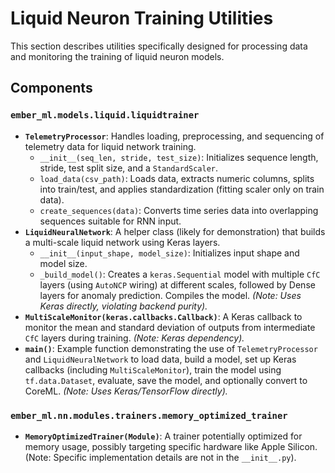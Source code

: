 # Liquid Neuron Training Utilities

This section describes utilities specifically designed for processing data and monitoring the training of liquid neuron models.

## Components

### `ember_ml.models.liquid.liquidtrainer`

*   **`TelemetryProcessor`**: Handles loading, preprocessing, and sequencing of telemetry data for liquid network training.
    *   `__init__(seq_len, stride, test_size)`: Initializes sequence length, stride, test split size, and a `StandardScaler`.
    *   `load_data(csv_path)`: Loads data, extracts numeric columns, splits into train/test, and applies standardization (fitting scaler only on train data).
    *   `create_sequences(data)`: Converts time series data into overlapping sequences suitable for RNN input.
*   **`LiquidNeuralNetwork`**: A helper class (likely for demonstration) that builds a multi-scale liquid network using Keras layers.
    *   `__init__(input_shape, model_size)`: Initializes input shape and model size.
    *   `_build_model()`: Creates a `keras.Sequential` model with multiple `CfC` layers (using `AutoNCP` wiring) at different scales, followed by Dense layers for anomaly prediction. Compiles the model. *(Note: Uses Keras directly, violating backend purity).*
*   **`MultiScaleMonitor(keras.callbacks.Callback)`**: A Keras callback to monitor the mean and standard deviation of outputs from intermediate `CfC` layers during training. *(Note: Keras dependency).*
*   **`main()`**: Example function demonstrating the use of `TelemetryProcessor` and `LiquidNeuralNetwork` to load data, build a model, set up Keras callbacks (including `MultiScaleMonitor`), train the model using `tf.data.Dataset`, evaluate, save the model, and optionally convert to CoreML. *(Note: Uses Keras/TensorFlow directly).*

### `ember_ml.nn.modules.trainers.memory_optimized_trainer`

*   **`MemoryOptimizedTrainer(Module)`**: A trainer potentially optimized for memory usage, possibly targeting specific hardware like Apple Silicon. (Note: Specific implementation details are not in the `__init__.py`).